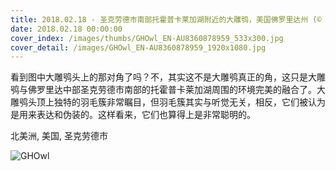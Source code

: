 ```yaml
---
title: 2018.02.18 - 圣克劳德市南部托霍普卡莱加湖附近的大雕鸮，美国佛罗里达州 (© Matthew Studebaker/Minden Pictures)
date: 2018.02.18 00:00:00
cover_index: /images/thumbs/GHOwl_EN-AU8360878959_533x300.jpg
cover_detail: /images/GHOwl_EN-AU8360878959_1920x1080.jpg
---
```


看到图中大雕鸮头上的那对角了吗？不，其实这不是大雕鸮真正的角，这只是大雕鸮与佛罗里达中部圣克劳德市南部的托霍普卡莱加湖周围的环境完美的融合了。大雕鸮头顶上独特的羽毛簇非常瞩目，但羽毛簇其实与听觉无关，相反，它们被认为是用来表达和伪装的。这样看来，它们也算得上是非常聪明的。

北美洲, 美国, 圣克劳德市

![GHOwl](/images/GHOwl_EN-AU8360878959_1920x1080.jpg)
